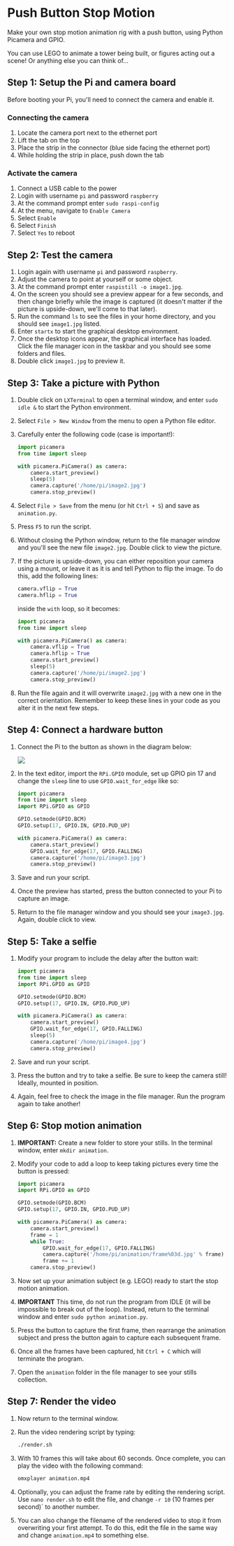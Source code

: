 # Push Button Stop Motion

Make your own stop motion animation rig with a push button, using Python Picamera and GPIO.

You can use LEGO to animate a tower being built, or figures acting out a scene! Or anything else you can think of...

## Step 1: Setup the Pi and camera board

Before booting your Pi, you'll need to connect the camera and enable it.

### Connecting the camera

1. Locate the camera port next to the ethernet port
1. Lift the tab on the top
1. Place the strip in the connector (blue side facing the ethernet port)
1. While holding the strip in place, push down the tab

### Activate the camera

1. Connect a USB cable to the power
1. Login with username `pi` and password `raspberry`
1. At the command prompt enter `sudo raspi-config`
1. At the menu, navigate to `Enable Camera`
1. Select `Enable`
1. Select `Finish`
1. Select `Yes` to reboot

## Step 2: Test the camera

1. Login again with username `pi` and password `raspberry`.
1. Adjust the camera to point at yourself or some object.
1. At the command prompt enter `raspistill -o image1.jpg`.
1. On the screen you should see a preview appear for a few seconds, and then change briefly while the image is captured (it doesn't matter if the picture is upside-down, we'll come to that later).
1. Run the command `ls` to see the files in your home directory, and you should see `image1.jpg` listed.
1. Enter `startx` to start the graphical desktop environment.
1. Once the desktop icons appear, the graphical interface has loaded. Click the file manager icon in the taskbar and you should see some folders and files.
1. Double click `image1.jpg` to preview it.

## Step 3: Take a picture with Python

1. Double click on `LXTerminal` to open a terminal window, and enter `sudo idle &` to start the Python environment.
1. Select `File > New Window` from the menu to open a Python file editor.
1. Carefully enter the following code (case is important!):

    ```python
    import picamera
    from time import sleep

    with picamera.PiCamera() as camera:
        camera.start_preview()
        sleep(5)
        camera.capture('/home/pi/image2.jpg')
        camera.stop_preview()
    ```

1. Select `File > Save` from the menu (or hit `Ctrl + S`) and save as `animation.py`.
1. Press `F5` to run the script.
1. Without closing the Python window, return to the file manager window and you'll see the new file `image2.jpg`. Double click to view the picture.
1. If the picture is upside-down, you can either reposition your camera using a mount, or leave it as it is and tell Python to flip the image. To do this, add the following lines:

    ```python
    camera.vflip = True
    camera.hflip = True
    ```

    inside the `with` loop, so it becomes:

    ```python
    import picamera
    from time import sleep

    with picamera.PiCamera() as camera:
        camera.vflip = True
        camera.hflip = True
        camera.start_preview()
        sleep(5)
        camera.capture('/home/pi/image2.jpg')
        camera.stop_preview()
    ```

1. Run the file again and it will overwrite `image2.jpg` with a new one in the correct orientation. Remember to keep these lines in your code as you alter it in the next few steps.

## Step 4: Connect a hardware button

1. Connect the Pi to the button as shown in the diagram below:

    ![](images/picamera-gpio-setup.png)

1. In the text editor, import the `RPi.GPIO` module, set up GPIO pin 17 and change the `sleep` line to use `GPIO.wait_for_edge` like so:

    ```python
    import picamera
    from time import sleep
    import RPi.GPIO as GPIO

    GPIO.setmode(GPIO.BCM)
    GPIO.setup(17, GPIO.IN, GPIO.PUD_UP)

    with picamera.PiCamera() as camera:
        camera.start_preview()
        GPIO.wait_for_edge(17, GPIO.FALLING)
        camera.capture('/home/pi/image3.jpg')
        camera.stop_preview()
    ```

1. Save and run your script.
1. Once the preview has started, press the button connected to your Pi to capture an image.
1. Return to the file manager window and you should see your `image3.jpg`. Again, double click to view.

## Step 5: Take a selfie

1. Modify your program to include the delay after the button wait:

    ```python
    import picamera
    from time import sleep
    import RPi.GPIO as GPIO

    GPIO.setmode(GPIO.BCM)
    GPIO.setup(17, GPIO.IN, GPIO.PUD_UP)

    with picamera.PiCamera() as camera:
        camera.start_preview()
        GPIO.wait_for_edge(17, GPIO.FALLING)
        sleep(5)
        camera.capture('/home/pi/image4.jpg')
        camera.stop_preview()
    ```

1. Save and run your script.
1. Press the button and try to take a selfie. Be sure to keep the camera still! Ideally, mounted in position.
1. Again, feel free to check the image in the file manager. Run the program again to take another!

## Step 6: Stop motion animation

1. **IMPORTANT:** Create a new folder to store your stills. In the terminal window, enter `mkdir animation`.
1. Modify your code to add a loop to keep taking pictures every time the button is pressed:

    ```python
    import picamera
    import RPi.GPIO as GPIO

    GPIO.setmode(GPIO.BCM)
    GPIO.setup(17, GPIO.IN, GPIO.PUD_UP)

    with picamera.PiCamera() as camera:
        camera.start_preview()
        frame = 1
        while True:
            GPIO.wait_for_edge(17, GPIO.FALLING)
            camera.capture('/home/pi/animation/frame%03d.jpg' % frame)
            frame += 1
        camera.stop_preview()
    ```

1. Now set up your animation subject (e.g. LEGO) ready to start the stop motion animation.
1. **IMPORTANT** This time, do not run the program from IDLE (it will be impossible to break out of the loop). Instead, return to the terminal window and enter `sudo python animation.py`.
1. Press the button to capture the first frame, then rearrange the animation subject and press the button again to capture each subsequent frame.
1. Once all the frames have been captured, hit `Ctrl + C` which will terminate the program.
1. Open the `animation` folder in the file manager to see your stills collection.

## Step 7: Render the video

1. Now return to the terminal window.
1. Run the video rendering script by typing:

    ```bash
    ./render.sh
    ```

1. With 10 frames this will take about 60 seconds. Once complete, you can play the video with the following command:

    ```bash
    omxplayer animation.mp4
    ```

1. Optionally, you can adjust the frame rate by editing the rendering script. Use `nano render.sh` to edit the file, and change `-r 10` (10 frames per second)` to another number.
1. You can also change the filename of the rendered video to stop it from overwriting your first attempt. To do this, edit the file in the same way and change `animation.mp4` to something else.
